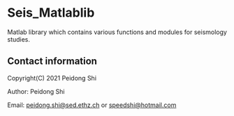 # Seis_Matlablib
Matlab library which contains various functions and modules for seismology studies.

## Contact information 
Copyright(C) 2021 Peidong Shi

Author: Peidong Shi

Email: peidong.shi@sed.ethz.ch or speedshi@hotmail.com
